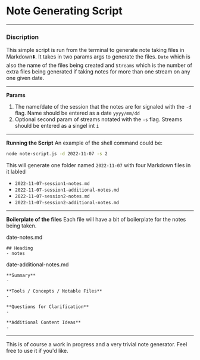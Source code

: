 # Note Generating Script
---
### Discription
This simple script is run from the terminal to generate note taking files in Markdown⬇️. It takes in two params args to generate the files. `Date` which is also the name of the files being created and `Streams` which is the number of extra files being generated if taking notes for more than one stream on any one given date.  

---
**Params**
1) The name/date of the session that the notes are for signaled with the `-d` flag. Name should be entered as a date `yyyy/mm/dd`
2) Optional second param of streams notated with the `-s` flag. Streams should be entered as a singel int `i`
---
**Running the Script**
An example of the shell command could be:
```sh
node note-script.js -d 2022-11-07 -s 2
```
This will generate one folder named `2022-11-07` with four Markdown files in it labled 
- `2022-11-07-session1-notes.md`
- `2022-11-07-session1-additional-notes.md`
- `2022-11-07-session2-notes.md`
- `2022-11-07-session2-additional-notes.md`
---
**Boilerplate of the files**
Each file will have a bit of boilerplate for the notes being taken.

date-notes.md
```
## Heading
- notes
```

date-additional-notes.md
```
**Summary**
-

**Tools / Concepts / Notable Files**
-

**Questions for Clarification**
- 

**Additional Content Ideas**
-
```
---
This is of course a work in progress and a very trivial note generator. Feel free to use it if you'd like.

